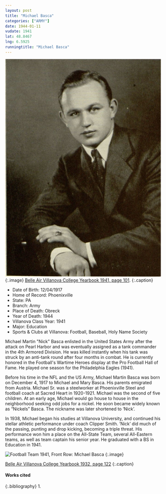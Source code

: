```yaml
---
layout: post
title: "Michael Basca"
categories: ["ARMY"]
date: 1944-01-11
vudate: 1941
lat: 48.8467
lng: 6.5925
runningtitle: "Michael Basca"
---
```


![Michael Basca](images/michaelbasca.jpg)
   {:.image}
[Belle Air Villanova College Yearbook 1941, page 101](https://library.villanova.edu/Find/Record/vudl:516049).
  {:.caption}

* Date of Birth: 12/04/1917
* Home of Record: Phoenixville
* State: PA
* Branch: Army
* Place of Death: Obreck
* Year of Death: 1944
* Villanova Class Year: 1941
* Major: Education
* Sports & Clubs at Villanova: Football, Baseball, Holy Name Society

Michael Martin "Nick" Basca enlisted in the United States Army after the attack on Pearl Harbor and was eventually assigned as a tank commander in the 4th Armored Division. He was killed instantly when his tank was struck by an anti-tank round after four months in combat. He is currently honored in the Football's Wartime Heroes display at the Pro Football Hall of Fame. He played one season for the Philadelphia Eagles (1941).

Before his time in the NFL and the US Army, Michael Martin Basca was born on December 4, 1917 to Michael and Mary Basca. His parents emigrated from Austria. Michael Sr. was a steelworker at Phoenixville Steel and football coach at Sacred Heart in 1920-1921. Michael was the second of five children. At an early age, Michael would go house to house in the neighborhood seeking odd jobs for a nickel. He soon became widely known as “Nickels” Basca. The nickname was later shortened to ‘Nick’.

In 1938, Michael began his studies at Villanova University, and continued his stellar athletic performance under coach Clipper Smith. ‘Nick’ did much of the passing, punting and drop kicking, becoming a triple threat. His performance won him a place on the All-State Team, several All-Eastern teams, as well as team captain his senior year. He graduated with a BS in Education in 1941.


![Football Team 1941, Front Row: Michael Basca](images/)
  {:.image}

[Belle Air Villanova College Yearbook 1932, page 122](https://library.villanova.edu/Find/Record/vudl:518488)
  {:.caption}



#### Works cited

{:.bibliography}
1.
